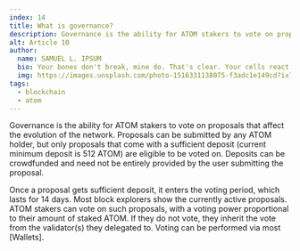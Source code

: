 ```yaml
---
index: 14
title: What is governance?
description: Governance is the ability for ATOM stakers to vote on proposals that affect the evolution of the network.
alt: Article 10
author: 
  name: SAMUEL L. IPSUM
  bio: Your bones don't break, mine do. That's clear. Your cells react to bacteria and viruses differently than mine. You don't get sick, I do. That's also clear. But for some reason, you and I react the exact same way to water. We swallow it too fast, we choke. We get some in our lungs, we drown. However unreal it may seem, we are connected, you and I. We're on the same curve, just on opposite ends.
  img: https://images.unsplash.com/photo-1516331138075-f3adc1e149cd?ixlib=rb-1.2.1&ixid=MXwxMjA3fDB8MHxwaG90by1wYWdlfHx8fGVufDB8fHw%3D&auto=format&fit=crop&w=800&q=60
tags: 
  - blockchain
  - atom
---
```


Governance is the ability for ATOM stakers to vote on proposals that affect the evolution of the network. Proposals can be submitted by any ATOM holder, but only proposals that come with a sufficient deposit (current minimum deposit is 512 ATOM) are eligible to be voted on. Deposits can be crowdfunded and need not be entirely provided by the user submitting the proposal. 

Once a proposal gets sufficient deposit, it enters the voting period, which lasts for 14 days. Most block explorers show the currently active proposals. ATOM stakers can vote on such proposals, with a voting power proportional to their amount of staked ATOM. If they do not vote, they inherit the vote from the validator(s) they delegated to. Voting can be performed via most [Wallets].
